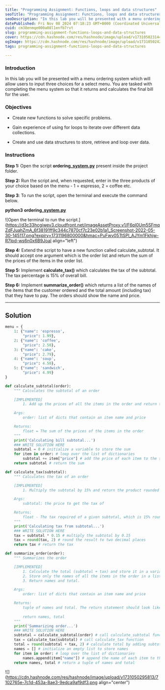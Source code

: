 ```yaml
---
title: "Programming Assignment: Functions, loops and data structures"
seoTitle: "Programming Assignment: Functions, loops and data structures"
seoDescription: "In this lab you will be presented with a menu ordering system which will allow users to input three choices for a select menu. You are tasked with completin"
datePublished: Fri Nov 08 2024 07:18:23 GMT+0000 (Coordinated Universal Time)
cuid: cm38enmqe000a08l1enfb7rvt
slug: programming-assignment-functions-loops-and-data-structures
cover: https://cdn.hashnode.com/res/hashnode/image/upload/v1731050231446/061c166c-821d-4e50-b69c-64046b1a369d.png
ogImage: https://cdn.hashnode.com/res/hashnode/image/upload/v1731050242749/e62aeb04-33de-42c5-a846-919f47d936a6.png
tags: programming-assignment-functions-loops-and-data-structures

---
```


### Introduction

In this lab you will be presented with a menu ordering system which will allow users to input three choices for a select menu. You are tasked with completing the menu system so that it returns and calculates the final bill for the user.

### Objectives

* Create new functions to solve specific problems.
    
* Gain experience of using for loops to iterate over different data collections.
    
* Create and use data structures to store, retrieve and loop over data.
    

### Instructions

**Step 1:** Open the script **ordering\_**[**system.py**](http://system.py) present inside the project folder.

**Step 2:** Run the script and, when requested, enter in the three products of your choice based on the menu - 1 = espresso, 2 = coffee etc.

**Step 3**: To run the script, open the terminal and execute the command below.

**python3** **ordering\_**[**system.py**](http://system.py)

![Open the terminal to run the script.](https://d3c33hcgiwev3.cloudfront.net/imageAssetProxy.v1/F6pl0Um5SFmqZdFJuahZmA_6f38191ff9c344c7870cf7c23e02b1a1_Screenshot-2022-05-30-145117.png?expiry=1731196800000&hmac=PuFwv05TtSPl_AJYm1Fkhjw-R7lpd-ws6n0x6B9JoaI align="left")

**Step 4:** Extend the script to have a new function called calculate\_subtotal. It should accept one argument which is the order list and return the sum of the prices of the items in the order list.

**Step 5:** Implement **calculate\_tax()** which calculates the tax of the subtotal. The tax percentage is 15% of overall bill.

**Step 6:** Implement **summarize\_order()** which returns a list of the names of the items that the customer ordered and the total amount (including tax) that they have to pay. The orders should show the name and price.

---

## Solution

```python
menu = {
    1: {"name": 'espresso',
        "price": 1.99},
    2: {"name": 'coffee', 
        "price": 2.50},
    3: {"name": 'cake', 
        "price": 2.79},
    4: {"name": 'soup', 
        "price": 4.50},
    5: {"name": 'sandwich',
        "price": 4.99}
}

def calculate_subtotal(order):
    """ Calculates the subtotal of an order

    [IMPLEMENTED] 
        1. Add up the prices of all the items in the order and return the sum

    Args:
        order: list of dicts that contain an item name and price

    Returns:
        float = The sum of the prices of the items in the order
    """
    print('Calculating bill subtotal...')
    ### WRITE SOLUTION HERE
    subtotal = 0 # initialize a variable to store the sum
    for item in order: # loop over the list of dictionaries
        subtotal += item["price"] # add the price of each item to the sum
    return subtotal # return the sum

def calculate_tax(subtotal):
    """ Calculates the tax of an order

    [IMPLEMENTED] 
        1. Multiply the subtotal by 15% and return the product rounded to two decimals.

    Args:
        subtotal: the price to get the tax of

    Returns:
        float - The tax required of a given subtotal, which is 15% rounded to two decimals.
    """
    print('Calculating tax from subtotal...')
    ### WRITE SOLUTION HERE
    tax = subtotal * 0.15 # multiply the subtotal by 0.15
    tax = round(tax, 2) # round the result to two decimal places
    return tax # return the tax

def summarize_order(order):
    """ Summarizes the order

    [IMPLEMENTED]
        1. Calculate the total (subtotal + tax) and store it in a variable named total (rounded to two decimals)
        2. Store only the names of all the items in the order in a list called names
        3. Return names and total.

    Args:
        order: list of dicts that contain an item name and price

    Returns:
        tuple of names and total. The return statement should look like 
        
        return names, total
    """
    print('Summarizing order...')
    ### WRITE SOLUTION HERE
    subtotal = calculate_subtotal(order) # call calculate_subtotal function
    tax = calculate_tax(subtotal) # call calculate_tax function
    total = round(subtotal + tax, 2) # calculate total by adding subtotal and tax and rounding to two decimals
    names = [] # initialize an empty list to store names
    for item in order: # loop over the list of dictionaries
        names.append(item["name"]) # append the name of each item to the list
    return names, total # return a tuple of names and total
```

![](https://cdn.hashnode.com/res/hashnode/image/upload/v1731050295813/7102765e-7c1d-453a-8ae3-9edca9af9df3.png align="center")
